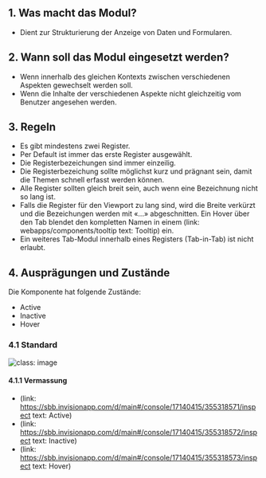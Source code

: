 ## 1. Was macht das Modul?
* Dient zur Strukturierung der Anzeige von Daten und Formularen.

## 2. Wann soll das Modul eingesetzt werden? 
* Wenn innerhalb des gleichen Kontexts zwischen verschiedenen Aspekten gewechselt werden soll.
* Wenn die Inhalte der verschiedenen Aspekte nicht gleichzeitig vom Benutzer angesehen werden.

## 3. Regeln
* Es gibt mindestens zwei Register.
* Per Default ist immer das erste Register ausgewählt.
* Die Registerbezeichungen sind immer einzeilig.
* Die Registerbezeichung sollte möglichst kurz und prägnant sein, damit die Themen schnell erfasst werden können.
* Alle Register sollten gleich breit sein, auch wenn eine Bezeichnung nicht so lang ist.
* Falls die Register für den Viewport zu lang sind, wird die Breite verkürzt und die Bezeichungen werden mit «...» abgeschnitten. Ein Hover über den Tab blendet den kompletten Namen in einem (link: webapps/components/tooltip text: Tooltip) ein.
* Ein weiteres Tab-Modul innerhalb eines Registers (Tab-in-Tab) ist nicht erlaubt.

## 4. Ausprägungen und Zustände 
Die Komponente hat folgende Zustände:
* Active
* Inactive
* Hover

### 4.1 Standard
![](https://raw.githubusercontent.com/sbb-design-systems/sbb-design-system/master/webapp/components/tab/images/tab_default.png 'class: image')


#### 4.1.1 Vermassung
*   (link: https://sbb.invisionapp.com/d/main#/console/17140415/355318571/inspect text: Active)
*   (link: https://sbb.invisionapp.com/d/main#/console/17140415/355318572/inspect text: Inactive)
*   (link: https://sbb.invisionapp.com/d/main#/console/17140415/355318573/inspect text: Hover)